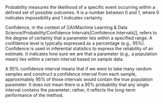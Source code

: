 Probability measures the likelihood of a specific event occurring within a defined set of possible outcomes. It is a number between 0 and 1, where 0 indicates impossibility and 1 indicates certainty.

Confidence, in the context of [[AI/Machine Learning & Data Science/Probability/Confidence Intervals|Confidence Intervals]], refers to the degree of certainty that a parameter lies within a specified range. A confidence level is typically expressed as a percentage (e.g., 95%). Confidence is used in inferential statistics to express the reliability of an estimate. It indicates how sure we are that a parameter (e.g., a population mean) lies within a certain interval based on sample data.

A 95% confidence interval means that if we were to take many random samples and construct a confidence interval from each sample, approximately 95% of those intervals would contain the true population parameter. It does not mean there is a 95% probability that any single interval contains the parameter; rather, it reflects the long-term performance of the method.